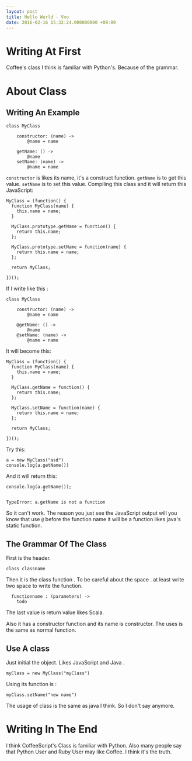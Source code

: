```yaml
---
layout: post
title: Hello World - Vno
date: 2016-02-16 15:32:24.000000000 +09:00
---
```


# Writing At First
Coffee's class I think is familiar with Python's. Because of the grammar.
# About Class
## Writing An Example
```
class MyClass

    constructor: (name) ->
        @name = name

    getName: () ->
        @name
    setName: (name) ->
        @name = name
```
`constructor` is likes its name, it's a construct function.
`getName` is to get this value.
`setName` is to set this value.
Compiling this class and it will return this JavaScript:
```
MyClass = (function() {
  function MyClass(name) {
    this.name = name;
  }

  MyClass.prototype.getName = function() {
    return this.name;
  };

  MyClass.prototype.setName = function(name) {
    return this.name = name;
  };

  return MyClass;

})();
```
If I write like this :
```
class MyClass

    constructor: (name) ->
        @name = name

    @getName: () ->
        @name
    @setName: (name) ->
        @name = name
```
It will become this:
```
MyClass = (function() {
  function MyClass(name) {
    this.name = name;
  }

  MyClass.getName = function() {
    return this.name;
  };

  MyClass.setName = function(name) {
    return this.name = name;
  };

  return MyClass;

})();
```
Try this:
```
a = new MyClass("asd")
console.log(a.getName())
```
And it will return this:
```
console.log(a.getName());
              ^

TypeError: a.getName is not a function
```
So it can't work. The reason you just see the JavaScript output will you know that use `@` before the function name it will be a function likes java's static function.
## The Grammar Of The Class
First is the header.
```
class classname
```
Then it is the class function . To be careful about the space .
at least write two space to write the function.
```
  functionname : (parameters) ->
    todo
```
The last value is return value likes Scala.

Also it has a constructor function and its name is constructor. The uses is the same as normal function.
## Use A class
Just initial the object. Likes JavaScript and Java .
```
myClass = new MyClass("myClass")
```
Using its function is :
```
myClass.setName("new name")
```
The usage of class is the same as java I think. So I don't say anymore.
# Writing In The End
I think CoffeeScript's Class is familiar with Python. Also many people say that Python User and Ruby User may like Coffee. I think it's the truth.
